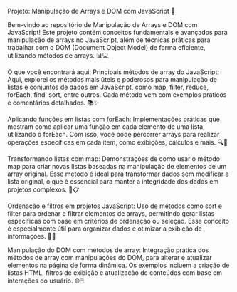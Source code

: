 Projeto: Manipulação de Arrays e DOM com JavaScript 🎉

Bem-vindo ao repositório de Manipulação de Arrays e DOM com JavaScript! Este projeto contém conceitos fundamentais e avançados para manipulação de arrays no JavaScript, além de técnicas práticas para trabalhar com o DOM (Document Object Model) de forma eficiente, utilizando métodos de arrays. 📊💻

O que você encontrará aqui:
Principais métodos de array do JavaScript: Aqui, explorei os métodos mais úteis e poderosos para manipulação de listas e conjuntos de dados em JavaScript, como map, filter, reduce, forEach, find, sort, entre outros. Cada método vem com exemplos práticos e comentários detalhados. 📚✨

Aplicando funções em listas com forEach: Implementações práticas que mostram como aplicar uma função em cada elemento de uma lista, utilizando o forEach. Com isso, você pode percorrer arrays para realizar operações específicas em cada item, como exibições, cálculos e mais. 🔍🔢

Transformando listas com map: Demonstrações de como usar o método map para criar novas listas baseadas na manipulação de elementos de um array original. Esse método é ideal para transformar dados sem modificar a lista original, o que é essencial para manter a integridade dos dados em projetos complexos. 🔄📋

Ordenação e filtros em projetos JavaScript: Uso de métodos como sort e filter para ordenar e filtrar elementos de arrays, permitindo gerar listas específicas com base em critérios de ordenação ou seleção. Esse conceito é especialmente útil para organizar dados e otimizar a exibição de informações. 🔢📑

Manipulação do DOM com métodos de array: Integração prática dos métodos de array com manipulações do DOM, para alterar e atualizar elementos na página de forma dinâmica. Os exemplos incluem a criação de listas HTML, filtros de exibição e atualização de conteúdos com base em interações do usuário. 🌐🖱️
